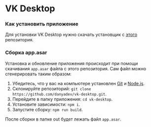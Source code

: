 # VK Desktop

### Как установить приложение

Для установки VK Desktop нужно скачать установщик с [этого](https://github.com/danyadev/vk-desktop-installer) репозитория.

### Сборка app.asar

Установка и обновление приложения происходит при помощи скачивания `app.asar` файла с этого репозитория. Сам файл можно сгенерировать таким образом:

1. Убедитесь, что у вас на компьютере установлен [Git](https://git-scm.com/downloads) и [Node.js](https://nodejs.org/en/).
2. Склонируйте репозиторий: `git clone https://github.com/danyadev/vk-desktop.git`.
3. Перейдите в папку приложения: `cd vk-desktop`.
4. Установите зависимости: `npm i`.
5. Запустите сборку: `npm run build`.

После сборки в папке out будет лежать файл `app.asar`.
